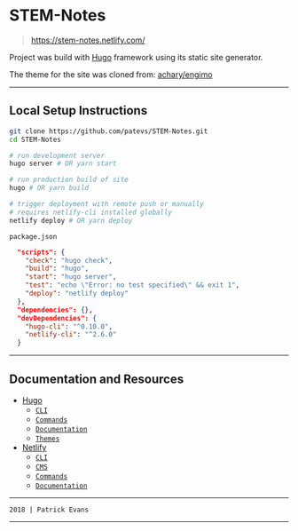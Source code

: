 # STEM-Notes

> https://stem-notes.netlify.com/

Project was build with [Hugo](https://gohugo.io/) framework using its static site generator.

The theme for the site was cloned from: [achary/engimo](https://github.com/achary/engimo)

----

## Local Setup Instructions

```bash
git clone https://github.com/patevs/STEM-Notes.git
cd STEM-Notes

# run development server
hugo server # OR yarn start

# run production build of site
hugo # OR yarn build

# trigger deployment with remote push or manually
# requires netlify-cli installed globally
netlify deploy # OR yarn deploy
```

`package.json`

```json
  "scripts": {
    "check": "hugo check",
    "build": "hugo",
    "start": "hugo server",
    "test": "echo \"Error: no test specified\" && exit 1",
    "deploy": "netlify deploy"
  },
  "dependencies": {},
  "devDependencies": {
    "hugo-cli": "^0.10.0",
    "netlify-cli": "^2.6.0"
  }
```

----

## Documentation and Resources

* [Hugo](https://gohugo.io/)
  * [`CLI`](https://www.npmjs.com/package/hugo-cli)
  * [`Commands`](https://gohugo.io/commands/)
  * [`Documentation`](https://gohugo.io/documentation/)
  * [`Themes`](https://themes.gohugo.io/)
* [Netlify](https://app.netlify.com/account/sites)
  * [`CLI`](https://www.npmjs.com/package/netlify-cli)
  * [`CMS`](https://www.netlifycms.org/docs/add-to-your-site/)
  * [`Commands`](https://www.netlify.com/docs/cli/)
  * [`Documentation`](https://www.netlify.com/docs/)

----

`2018 | Patrick Evans`

----
